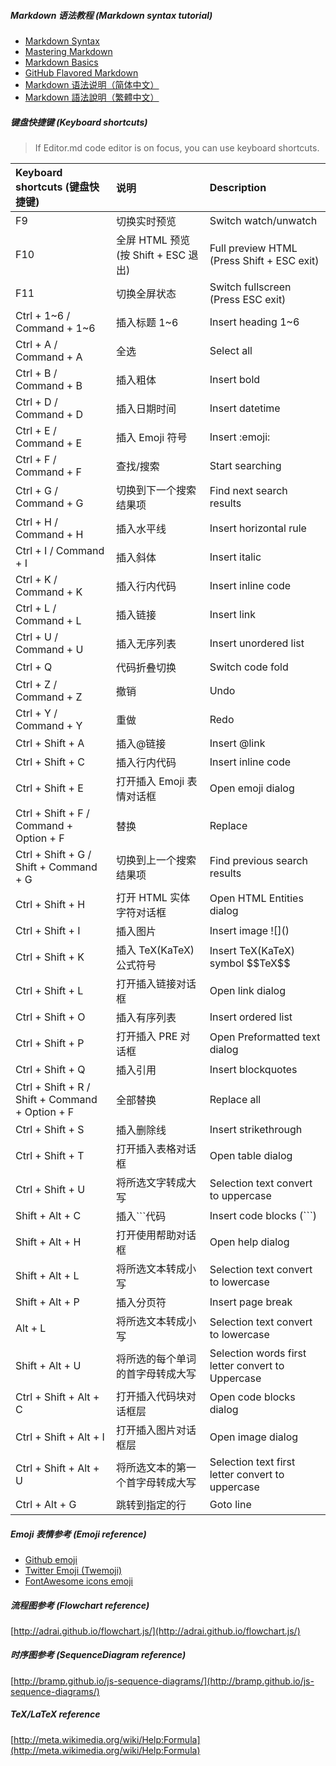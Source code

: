 ##### Markdown 语法教程 (Markdown syntax tutorial)

- [Markdown Syntax](http://daringfireball.net/projects/markdown/syntax/ "Markdown Syntax")
- [Mastering Markdown](https://guides.github.com/features/mastering-markdown/ "Mastering Markdown")
- [Markdown Basics](https://help.github.com/articles/markdown-basics/ "Markdown Basics")
- [GitHub Flavored Markdown](https://help.github.com/articles/github-flavored-markdown/ "GitHub Flavored Markdown")
- [Markdown 语法说明（简体中文）](http://www.markdown.cn/ "Markdown 语法说明（简体中文）")
- [Markdown 語法說明（繁體中文）](http://markdown.tw/ "Markdown 語法說明（繁體中文）")

##### 键盘快捷键 (Keyboard shortcuts)

> If Editor.md code editor is on focus, you can use keyboard shortcuts.

| Keyboard shortcuts (键盘快捷键)                 | 说明                                | Description                                       |
| :---------------------------------------------- | :---------------------------------- | :------------------------------------------------ |
| F9                                              | 切换实时预览                        | Switch watch/unwatch                              |
| F10                                             | 全屏 HTML 预览(按 Shift + ESC 退出) | Full preview HTML (Press Shift + ESC exit)        |
| F11                                             | 切换全屏状态                        | Switch fullscreen (Press ESC exit)                |
| Ctrl + 1~6 / Command + 1~6                      | 插入标题 1~6                        | Insert heading 1~6                                |
| Ctrl + A / Command + A                          | 全选                                | Select all                                        |
| Ctrl + B / Command + B                          | 插入粗体                            | Insert bold                                       |
| Ctrl + D / Command + D                          | 插入日期时间                        | Insert datetime                                   |
| Ctrl + E / Command + E                          | 插入 Emoji 符号                     | Insert &#58;emoji&#58;                            |
| Ctrl + F / Command + F                          | 查找/搜索                           | Start searching                                   |
| Ctrl + G / Command + G                          | 切换到下一个搜索结果项              | Find next search results                          |
| Ctrl + H / Command + H                          | 插入水平线                          | Insert horizontal rule                            |
| Ctrl + I / Command + I                          | 插入斜体                            | Insert italic                                     |
| Ctrl + K / Command + K                          | 插入行内代码                        | Insert inline code                                |
| Ctrl + L / Command + L                          | 插入链接                            | Insert link                                       |
| Ctrl + U / Command + U                          | 插入无序列表                        | Insert unordered list                             |
| Ctrl + Q                                        | 代码折叠切换                        | Switch code fold                                  |
| Ctrl + Z / Command + Z                          | 撤销                                | Undo                                              |
| Ctrl + Y / Command + Y                          | 重做                                | Redo                                              |
| Ctrl + Shift + A                                | 插入@链接                           | Insert &#64;link                                  |
| Ctrl + Shift + C                                | 插入行内代码                        | Insert inline code                                |
| Ctrl + Shift + E                                | 打开插入 Emoji 表情对话框           | Open emoji dialog                                 |
| Ctrl + Shift + F / Command + Option + F         | 替换                                | Replace                                           |
| Ctrl + Shift + G / Shift + Command + G          | 切换到上一个搜索结果项              | Find previous search results                      |
| Ctrl + Shift + H                                | 打开 HTML 实体字符对话框            | Open HTML Entities dialog                         |
| Ctrl + Shift + I                                | 插入图片                            | Insert image &#33;[]&#40;&#41;                    |
| Ctrl + Shift + K                                | 插入 TeX(KaTeX)公式符号             | Insert TeX(KaTeX) symbol &#36;&#36;TeX&#36;&#36;  |
| Ctrl + Shift + L                                | 打开插入链接对话框                  | Open link dialog                                  |
| Ctrl + Shift + O                                | 插入有序列表                        | Insert ordered list                               |
| Ctrl + Shift + P                                | 打开插入 PRE 对话框                 | Open Preformatted text dialog                     |
| Ctrl + Shift + Q                                | 插入引用                            | Insert blockquotes                                |
| Ctrl + Shift + R / Shift + Command + Option + F | 全部替换                            | Replace all                                       |
| Ctrl + Shift + S                                | 插入删除线                          | Insert strikethrough                              |
| Ctrl + Shift + T                                | 打开插入表格对话框                  | Open table dialog                                 |
| Ctrl + Shift + U                                | 将所选文字转成大写                  | Selection text convert to uppercase               |
| Shift + Alt + C                                 | 插入```代码                         | Insert code blocks (```)                          |
| Shift + Alt + H                                 | 打开使用帮助对话框                  | Open help dialog                                  |
| Shift + Alt + L                                 | 将所选文本转成小写                  | Selection text convert to lowercase               |
| Shift + Alt + P                                 | 插入分页符                          | Insert page break                                 |
| Alt + L                                         | 将所选文本转成小写                  | Selection text convert to lowercase               |
| Shift + Alt + U                                 | 将所选的每个单词的首字母转成大写    | Selection words first letter convert to Uppercase |
| Ctrl + Shift + Alt + C                          | 打开插入代码块对话框层              | Open code blocks dialog                           |
| Ctrl + Shift + Alt + I                          | 打开插入图片对话框层                | Open image dialog                                 |
| Ctrl + Shift + Alt + U                          | 将所选文本的第一个首字母转成大写    | Selection text first letter convert to uppercase  |
| Ctrl + Alt + G                                  | 跳转到指定的行                      | Goto line                                         |

##### Emoji 表情参考 (Emoji reference)

- [Github emoji](http://www.emoji-cheat-sheet.com/ "Github emoji")
- [Twitter Emoji \(Twemoji\)](http://twitter.github.io/twemoji/preview.html "Twitter Emoji (Twemoji)")
- [FontAwesome icons emoji](http://fortawesome.github.io/Font-Awesome/icons/ "FontAwesome icons emoji")

##### 流程图参考 (Flowchart reference)

[http://adrai.github.io/flowchart.js/](http://adrai.github.io/flowchart.js/)

##### 时序图参考 (SequenceDiagram reference)

[http://bramp.github.io/js-sequence-diagrams/](http://bramp.github.io/js-sequence-diagrams/)

##### TeX/LaTeX reference

[http://meta.wikimedia.org/wiki/Help:Formula](http://meta.wikimedia.org/wiki/Help:Formula)
